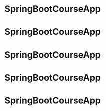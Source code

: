 # SpringBootCourseApp
# SpringBootCourseApp
# SpringBootCourseApp
# SpringBootCourseApp
# SpringBootCourseApp
